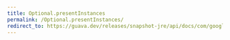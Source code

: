 ```yaml
---
title: Optional.presentInstances
permalink: /Optional.presentInstances/
redirect_to: https://guava.dev/releases/snapshot-jre/api/docs/com/google/common/base/Optional.html#presentInstances-java.lang.Iterable-
---
```

